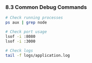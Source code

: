 ### 8.3 Common Debug Commands

```bash
# Check running processes
ps aux | grep node

# Check port usage
lsof -i :8080
lsof -i :3000

# Check logs
tail -f logs/application.log
```
